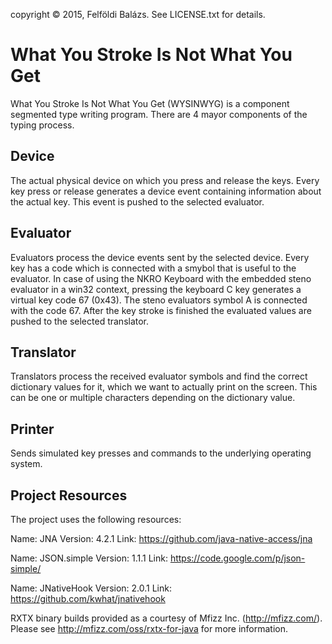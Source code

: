 copyright © 2015, Felföldi Balázs. See LICENSE.txt for details.

# What You Stroke Is Not What You Get

What You Stroke Is Not What You Get (WYSINWYG) is a component segmented type writing program. There are 4 mayor components of the typing process.

Device
------
The actual physical device on which you press and release the keys. Every key press or release generates a device event containing information about the actual key. This event is pushed to the selected evaluator.

Evaluator
---------
Evaluators process the device events sent by the selected device. Every key has a code which is connected with a smybol that is useful to the evaluator. In case of using the NKRO Keyboard with the embedded steno evaluator in a win32 context, pressing the keyboard C key generates a virtual key code 67 (0x43). The steno evaluators symbol A is connected with the code 67. After the key stroke is finished the evaluated values are pushed to the selected translator.

Translator
----------
Translators process the received evaluator symbols and find the correct dictionary values for it, which we want to actually print on the screen. This can be one or multiple characters depending on the dictionary value.

Printer
-------
Sends simulated key presses and commands to the underlying operating system.

Project Resources
-------
The project uses the following resources:

Name: JNA
Version: 4.2.1
Link: https://github.com/java-native-access/jna

Name: JSON.simple
Version: 1.1.1
Link: https://code.google.com/p/json-simple/

Name: JNativeHook
Version: 2.0.1
Link: https://github.com/kwhat/jnativehook

RXTX binary builds provided as a courtesy of Mfizz Inc. (http://mfizz.com/).
Please see http://mfizz.com/oss/rxtx-for-java for more information.